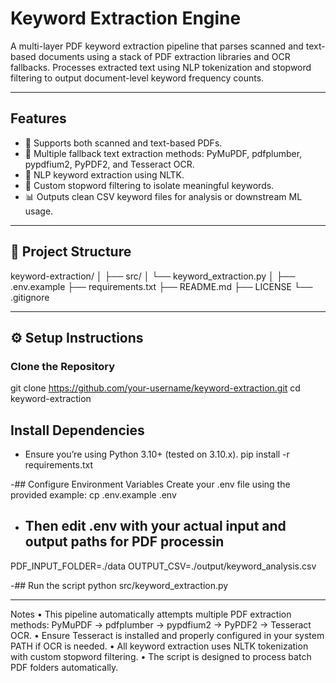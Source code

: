 # Keyword Extraction Engine

A multi-layer PDF keyword extraction pipeline that parses scanned and text-based documents using a stack of PDF extraction libraries and OCR fallbacks. Processes extracted text using NLP tokenization and stopword filtering to output document-level keyword frequency counts.

---

## Features

- 📄 Supports both scanned and text-based PDFs.
- 🧹 Multiple fallback text extraction methods: PyMuPDF, pdfplumber, pypdfium2, PyPDF2, and Tesseract OCR.
- 🧠 NLP keyword extraction using NLTK.
- 🔑 Custom stopword filtering to isolate meaningful keywords.
- 📊 Outputs clean CSV keyword files for analysis or downstream ML usage.

---

## 📂 Project Structure

keyword-extraction/
│
├── src/
│   └── keyword_extraction.py
│
├── .env.example
├── requirements.txt
├── README.md
├── LICENSE
└── .gitignore

---

## ⚙️ Setup Instructions

### Clone the Repository

git clone https://github.com/your-username/keyword-extraction.git
cd keyword-extraction

## Install Dependencies
- Ensure you’re using Python 3.10+ (tested on 3.10.x).
pip install -r requirements.txt

-## Configure Environment Variables
Create your .env file using the provided example:
cp .env.example .env

- ## Then edit .env with your actual input and output paths for PDF processin
PDF_INPUT_FOLDER=./data
OUTPUT_CSV=./output/keyword_analysis.csv

-## Run the script
python src/keyword_extraction.py

---

Notes
	•	This pipeline automatically attempts multiple PDF extraction methods: PyMuPDF → pdfplumber → pypdfium2 → PyPDF2 → Tesseract OCR.
	•	Ensure Tesseract is installed and properly configured in your system PATH if OCR is needed.
	•	All keyword extraction uses NLTK tokenization with custom stopword filtering.
	•	The script is designed to process batch PDF folders automatically.
